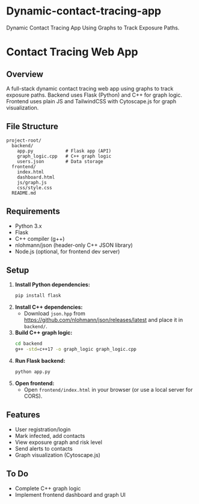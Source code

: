 # Dynamic-contact-tracing-app
Dynamic Contact Tracing App Using Graphs to Track Exposure Paths.
# Contact Tracing Web App

## Overview
A full-stack dynamic contact tracing web app using graphs to track exposure paths. Backend uses Flask (Python) and C++ for graph logic. Frontend uses plain JS and TailwindCSS with Cytoscape.js for graph visualization.

## File Structure
```
project-root/
  backend/
    app.py            # Flask app (API)
    graph_logic.cpp   # C++ graph logic
    users.json        # Data storage
  frontend/
    index.html
    dashboard.html
    js/graph.js
    css/style.css
  README.md
```

## Requirements
- Python 3.x
- Flask
- C++ compiler (g++)
- nlohmann/json (header-only C++ JSON library)
- Node.js (optional, for frontend dev server)

## Setup
1. **Install Python dependencies:**
   ```bash
   pip install flask
   ```
2. **Install C++ dependencies:**
   - Download `json.hpp` from https://github.com/nlohmann/json/releases/latest and place it in `backend/`.
3. **Build C++ graph logic:**
   ```bash
   cd backend
   g++ -std=c++17 -o graph_logic graph_logic.cpp
   ```
4. **Run Flask backend:**
   ```bash
   python app.py
   ```
5. **Open frontend:**
   - Open `frontend/index.html` in your browser (or use a local server for CORS).

## Features
- User registration/login
- Mark infected, add contacts
- View exposure graph and risk level
- Send alerts to contacts
- Graph visualization (Cytoscape.js)

## To Do
- Complete C++ graph logic
- Implement frontend dashboard and graph UI
